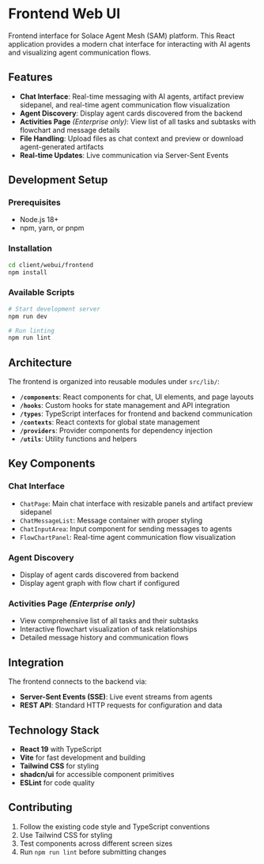 # Frontend Web UI

Frontend interface for Solace Agent Mesh (SAM) platform. This React application provides a modern chat interface for interacting with AI agents and visualizing agent communication flows.

## Features

- **Chat Interface**: Real-time messaging with AI agents, artifact preview sidepanel, and real-time agent communication flow visualization
- **Agent Discovery**: Display agent cards discovered from the backend
- **Activities Page** *(Enterprise only)*: View list of all tasks and subtasks with flowchart and message details
- **File Handling**: Upload files as chat context and preview or download agent-generated artifacts
- **Real-time Updates**: Live communication via Server-Sent Events

## Development Setup

### Prerequisites
- Node.js 18+
- npm, yarn, or pnpm

### Installation
```bash
cd client/webui/frontend
npm install
```

### Available Scripts
```bash
# Start development server
npm run dev

# Run linting
npm run lint
```

## Architecture

The frontend is organized into reusable modules under `src/lib/`:

- **`/components`**: React components for chat, UI elements, and page layouts
- **`/hooks`**: Custom hooks for state management and API integration
- **`/types`**: TypeScript interfaces for frontend and backend communication
- **`/contexts`**: React contexts for global state management
- **`/providers`**: Provider components for dependency injection
- **`/utils`**: Utility functions and helpers

## Key Components

### Chat Interface
- `ChatPage`: Main chat interface with resizable panels and artifact preview sidepanel
- `ChatMessageList`: Message container with proper styling
- `ChatInputArea`: Input component for sending messages to agents
- `FlowChartPanel`: Real-time agent communication flow visualization

### Agent Discovery
- Display of agent cards discovered from backend
- Display agent graph with flow chart if configured

### Activities Page *(Enterprise only)*
- View comprehensive list of all tasks and their subtasks
- Interactive flowchart visualization of task relationships
- Detailed message history and communication flows

## Integration

The frontend connects to the backend via:
- **Server-Sent Events (SSE)**: Live event streams from agents
- **REST API**: Standard HTTP requests for configuration and data

## Technology Stack

- **React 19** with TypeScript
- **Vite** for fast development and building
- **Tailwind CSS** for styling
- **shadcn/ui** for accessible component primitives
- **ESLint** for code quality

## Contributing

1. Follow the existing code style and TypeScript conventions
2. Use Tailwind CSS for styling
3. Test components across different screen sizes
4. Run `npm run lint` before submitting changes